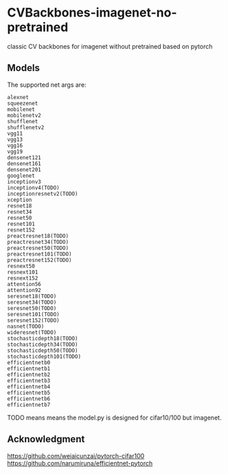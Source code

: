 # CVBackbones-imagenet-no-pretrained

classic CV backbones for imagenet without pretrained based on pytorch

## Models

The supported net args are:
```
alexnet
squeezenet
mobilenet
mobilenetv2
shufflenet
shufflenetv2
vgg11
vgg13
vgg16
vgg19
densenet121
densenet161
densenet201
googlenet
inceptionv3
inceptionv4(TODO)
inceptionresnetv2(TODO)
xception
resnet18
resnet34
resnet50
resnet101
resnet152
preactresnet18(TODO)
preactresnet34(TODO)
preactresnet50(TODO)
preactresnet101(TODO)
preactresnet152(TODO)
resnext50
resnext101
resnext152
attention56
attention92
seresnet18(TODO)
seresnet34(TODO)
seresnet50(TODO)
seresnet101(TODO)
seresnet152(TODO)
nasnet(TODO)
wideresnet(TODO)
stochasticdepth18(TODO)
stochasticdepth34(TODO)
stochasticdepth50(TODO)
stochasticdepth101(TODO)
efficientnetb0
efficientnetb1
efficientnetb2
efficientnetb3
efficientnetb4
efficientnetb5
efficientnetb6
efficientnetb7
```
TODO means means the model.py is designed for cifar10/100 but imagenet.

## Acknowledgment
https://github.com/weiaicunzai/pytorch-cifar100
https://github.com/narumiruna/efficientnet-pytorch


